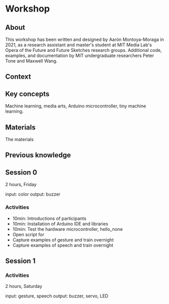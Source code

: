 # Workshop

## About

This workshop has been written and designed by Aarón Montoya-Moraga in 2021, as a research assistant and master's student at MIT Media Lab's Opera of the Future and Future Sketches research groups. Additional code, examples, and documentation by MIT undergraduate researchers Peter Tone and Maxwell Wang.

## Context

## Key concepts

Machine learning, media arts, Arduino microcontroller, tiny machine learning.

## Materials

The materials 

## Previous knowledge

## Session 0

2 hours, Friday

input: color
output: buzzer

### Activities

* 10min: Introductions of participants
* 10min: Installation of Arduino IDE and libraries
* 10min: Test the hardware microcontroller, hello_none
* Open script for 
* Capture examples of gesture and train overnight
* Capture examples of speech and train overnight

## Session 1

### Activities

2 hours, Saturday

input: gesture, speech
output: buzzer, servo, LED
